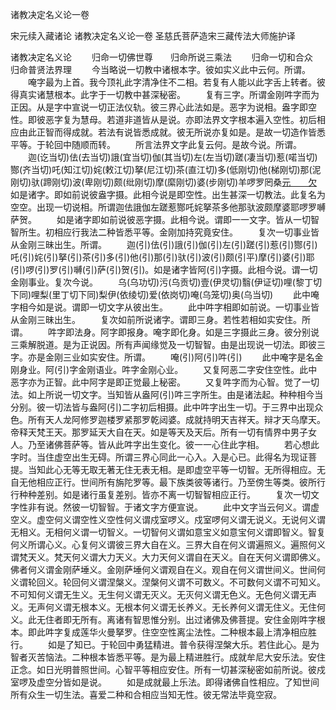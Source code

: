 诸教决定名义论一卷


宋元续入藏诸论
诸教决定名义论一卷
圣慈氏菩萨造宋三藏传法大师施护译


诸教决定名义论
　　归命一切佛世尊　　归命所说三乘法
　　归命一切和合众　　归命普贤法界理
　　今当略说一切教中诸根本字。彼如实义此中云何。所谓。
　　唵字最为上首。我今顶礼此字清净住不二相。若复有人能以此字舌上转者。彼得真实诸慧根本。此字于一切教中甚深秘密。
　　复有三字。所谓金刚吽字而为正因。从是字中宣说一切正法仪轨。彼三界心此法如是。恶字为说相。盎字即空性。即彼恶字复为慧母。若道非道皆从是说。亦即法界文字根本遍入空性。初后相应由此正智而得成就。若法有说皆悉成就。彼无所说亦复如是。是故一切造作皆悉平等。于轮回中随顺而转。
　　所言法界文字此复云何。是故今说。所谓。
　　迦(讫当切)佉(去当切)誐(宜当切)伽(其当切)左(左当切)蹉(凄当切)惹(喏当切)酂(齐当切)吒(知江切)姹(敕江切)拏(尼江切)茶(直江切)多(低刚切)他(梯刚切)那(泥刚切)驮(蹄刚切)波(卑刚切)颇(纰刚切)摩(縻刚切)婆(步刚切)羊啰罗罔桑[元　　欠](呼郎切)
　　如是诸字。即如前说彼盎字摄。此相今说是即空性。出生甚深一切教法。此复名为空空。出现一切说相。所谓迦佉誐伽左蹉惹酂吒姹拏茶多他那驮波颇摩婆耶啰罗嚩萨贺。
　　如是诸字即如前说彼恶字摄。此相今说。谓即一一文字。皆从一切智智所生。初相应行我法二种皆悉平等。金刚加持究竟安住。
　　复次一切事业皆从金刚三昧出生。所谓。
　　迦(引)佉(引)誐(引)伽(引)左(引)蹉(引)惹(引)酂(引)吒(引)姹(引)拏(引)茶(引)多(引)他(引)那(引)驮(引)波(引)颇(引平)摩(引)婆(引)耶(引)啰(引)罗(引)嚩(引)萨(引)贺(引)。如是诸字皆阿(引)字摄。此相今说。谓一切金刚事业。复次今说。
　　乌(乌功切)污(乌贡切)壹(伊灵切)翳(伊证切)哩(黎丁切下同)哩梨(里丁切下同)梨伊(依绫切)爱(依岗切)唵(乌笼切)奥(乌当切)
　　此中唵字相今如是说。谓即一切文字从彼出生。
　　此中吽字相即如前说。一切事业皆从金刚三昧出生。
　　复次如前所说诸字。谓即三身。若性若相如实安住。所谓。
　　吽字即法身。阿字即报身。唵字即化身。如是三字摄此三身。彼分别说三乘解脱道。是为正说因。所有声闻缘觉及一切智智。由是出现说一切法。即彼三字。亦是金刚三业如实安住。所谓。
　　唵(引)阿(引)吽(引)
　　此中唵字是名金刚身业。阿(引)字金刚语业。吽字金刚心业。
　　又复阿恶二字安住空性。此中恶字亦为正智。此中阿字是即正觉最上秘密。
　　又复吽字而为心智。觉了一切法。如上所说一切文字。当知皆从盎阿(引)吽三字所生。由是诸法起。种种相今当分别。彼一切法皆与盎阿(引)二字初后相摄。此中吽字出生一切。于三界中出现众色。所有天人龙阿修罗迦楼罗紧那罗乾闼婆。成就持明天吉祥天。辩才天乌摩天。帝释天梵王天。那罗延天大自在天。如是等天及天后。所有一切有情界中男子女人。乃至诸佛菩萨等。皆从此吽字出生变化。彼一一心住此字相。
　　若心想此字时。当住虚空出生无碍。所谓三界心同此一心入。入是心已。此得名为现证菩提。当知此心无等无取无著无住无表无相。是即虚空平等一切智。无所得相应。无自无他相应正行。世间所有旃陀罗等。最下族类彼等诸行。乃至傍生等类。彼所行行种种差别。如是诸行虽复差别。皆亦不离一切智智相应正行。
　　复次一切文字性非有说。然彼一切智智。于诸文字方便宣说。
　　此中文字当云何义。谓虚空义。虚空何义谓空性义空性何义谓戍室啰义。戍室啰何义谓无说义。无说何义谓无相义。无相何义谓一切智义。一切智何义谓如意宝义如意宝何义谓即智义。智复何义所谓心义。心复何义谓彼三界大自在义。三界大自在何义谓遍照义。遍照何义谓梵天义。梵天何义谓大力天义。大力天何义谓自在天义。自在天何义谓即佛义。佛者何义谓金刚萨埵义。金刚萨埵何义谓观自在义。观自在何义谓世间义。世间何义谓轮回义。轮回何义谓涅槃义。涅槃何义谓不可数义。不可数何义谓不可知义。不可知何义谓无生义。无生何义谓无灭义。无灭何义谓无色义。无色何义谓无声义。无声何义谓无根本义。无根本何义谓无长养义。无长养何义谓无住义。无住何义。此无住者即无所有。离诸有智思惟分别。出过诸佛及佛菩提。安住金刚吽字根本。即此吽字复成莲华火曼拏罗。住空空性离尘法性。二种根本最上清净相应胜行。
　　如是了知已。于轮回中勇猛精进。普令获得涅槃大乐。若住此心。是为智者灭苦恼法。二种根本皆悉平等。是为最上精进胜行。成就牟尼大安乐法。安住正念。如日光明普照世间。心智平等相应安住。所有一切甚深秘密如前所说。彼戍室啰及虚空分皆如是说。
　　如是成就最上乐法。即得诸佛自性相应。了知世间所有众生一切生法。喜爱二种和合相应当知无性。彼无常法毕竟空寂。



